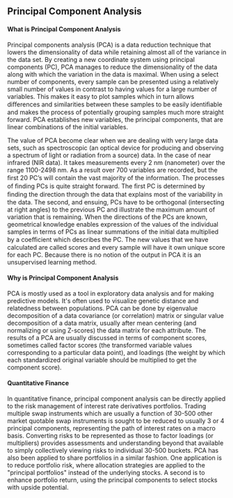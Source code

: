 ## Principal Component Analysis

#### What is Principal Component Analysis

Principal components analysis (PCA) is a data reduction technique that lowers the dimensionality of data while retaining almost all of the variance in the data set. By creating a new coordinate system using principal components (PC), PCA manages to reduce the dimensionality of the data along with which the variation in the data is maximal. When using a select number of components, every sample can be presented using a relatively small number of values in contrast to having values for a large number of variables. This makes it easy to plot samples which in turn allows diﬀerences and similarities between these samples to be easily identiﬁable and makes the process of potentially grouping samples much more straight forward. PCA establishes new variables, the principal components, that are linear combinations of the initial variables.

The value of PCA become clear when we are dealing with very large data sets, such as spectroscopic (an optical device for producing and observing a spectrum of light or radiation from a source) data. In the case of near infrared (NIR data). It takes measurements every 2 nm (nanometer) over the range 1100-2498 nm. As a result over 700 variables are recorded, but the ﬁrst 20 PC’s will contain the vast majority of the information. The processes of ﬁnding PCs is quite straight forward. The ﬁrst PC is determined by ﬁnding the direction through the data that explains most of the variability in the data. The second, and ensuing, PCs have to be orthogonal (intersecting at right angles) to the previous PC and illustrate the maximum amount of variation that is remaining. When the directions of the PCs are known, geometrical knowledge enables expression of the values of the individual samples in terms of PCs as linear summations of the initial data multiplied by a coeﬃcient which describes the PC. The new values that we have calculated are called scores and every sample will have it own unique score for each PC. Because there is no notion of the output in PCA it is an unsupervised learning method.

#### Why is Principal Component Analysis
PCA is mostly used as a tool in exploratory data analysis and for making predictive models. It's often used to visualize genetic distance and relatedness between populations. PCA can be done by eigenvalue decomposition of a data covariance (or correlation) matrix or singular value decomposition of a data matrix, usually after mean centering (and normalizing or using Z-scores) the data matrix for each attribute. The results of a PCA are usually discussed in terms of component scores, sometimes called factor scores (the transformed variable values corresponding to a particular data point), and loadings (the weight by which each standardized original variable should be multiplied to get the component score).

#### Quantitative Finance
In quantitative finance, principal component analysis can be directly applied to the risk management of interest rate derivatives portfolios. Trading multiple swap instruments which are usually a function of 30-500 other market quotable swap instruments is sought to be reduced to usually 3 or 4 principal components, representing the path of interest rates on a macro basis. Converting risks to be represented as those to factor loadings (or multipliers) provides assessments and understanding beyond that available to simply collectively viewing risks to individual 30-500 buckets. PCA has also been applied to share portfolios in a similar fashion. One application is to reduce portfolio risk, where allocation strategies are applied to the "principal portfolios" instead of the underlying stocks. A second is to enhance portfolio return, using the principal components to select stocks with upside potential.
